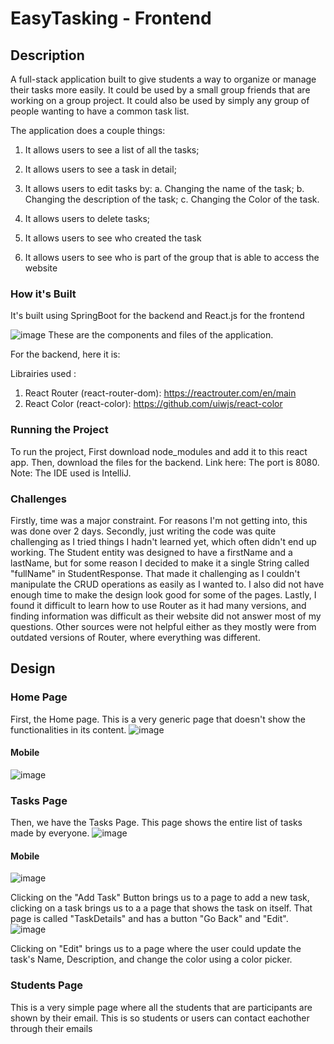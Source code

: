# EasyTasking - Frontend
## Description
A full-stack application built to give students a way to organize or manage their tasks more easily. 
It could be used by a small group friends that are working on a group project.
It could also be used by simply any group of people wanting to have a common task list.

The application does a couple things:

  1. It allows users to see a list of all the tasks;
  
  2. It allows users to see a task in detail;
  
  3. It allows users to edit tasks by:
    a. Changing the name of the task;
    b. Changing the description of the task;
    c. Changing the Color of the task.
    
  4. It allows users to delete tasks;
  
  5. It allows users to see who created the task

  6. It allows users to see who is part of the group that is able to access the website
 
### How it's Built
It's built using SpringBoot for the backend and React.js for the frontend

![image](https://user-images.githubusercontent.com/95504452/209610775-43158992-91f5-47bc-9e66-6f1208a3a2e7.png)
These are the components and files of the application.

For the backend, here it is: 

Librairies used :
1. React Router (react-router-dom): https://reactrouter.com/en/main
2. React Color (react-color): https://github.com/uiwjs/react-color

### Running the Project
To run the project, 
First download node_modules and add it to this react app.
Then, download the files for the backend. Link here:
The port is 8080.
Note: The IDE used is IntelliJ.

### Challenges
Firstly, time was a major constraint.
For reasons I'm not getting into, this was done over 2 days.
Secondly, just writing the code was quite challenging as I tried things I hadn't learned yet, which often didn't end up working.
The Student entity was designed to have a firstName and a lastName, but for some reason I decided to make it a single String called "fullName" in StudentResponse. 
That made it challenging as I couldn't manipulate the CRUD operations as easily as I wanted to.
I also did not have enough time to make the design look good for some of the pages.
Lastly, I found it difficult to learn how to use Router as it had many versions, and finding information was difficult as their website did not answer most of my questions. Other sources were not helpful either as they mostly were from outdated versions of Router, where everything was different.

## Design

### Home Page
First, the Home page. This is a very generic page that doesn't show the functionalities in its content. 
![image](https://user-images.githubusercontent.com/95504452/209612826-3aa0a65b-3ca4-49f7-8d27-c2eadd22ca08.png)


#### Mobile

![image](https://user-images.githubusercontent.com/95504452/209613718-58ad15d0-d815-4cf3-845c-90c3d29b701c.png)


### Tasks Page
Then, we have the Tasks Page. This page shows the entire list of tasks made by everyone.
![image](https://user-images.githubusercontent.com/95504452/209612900-1e3394f0-7e59-46c9-92ce-2646ae323c7e.png)


#### Mobile

![image](https://user-images.githubusercontent.com/95504452/209613535-5420f683-3258-42ad-b915-1c0ddd7c5688.png)


Clicking on the "Add Task" Button brings us to a page to add a new task, clicking on a task brings us to a a page that shows the task on itself. That page is called "TaskDetails" and has a button "Go Back" and "Edit".
![image](https://user-images.githubusercontent.com/95504452/209613102-126c8a05-9774-4d0d-8883-477109940e0b.png)

Clicking on "Edit" brings us to a page where the user could update the task's Name, Description, and change the color using a color picker.

### Students Page
This is a very simple page where all the students that are participants are shown by their email.
This is so students or users can contact eachother through their emails


